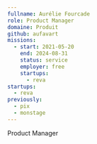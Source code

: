 ```yaml
---
fullname: Aurélie Fourcade
role: Product Manager
domaine: Produit
github: aufavart
missions:
  - start: 2021-05-20
    end: 2024-08-31
    status: service
    employer: free
    startups:
      - reva
startups:
  - reva
previously:
  - pix
  - monstage
---
```

Product Manager
